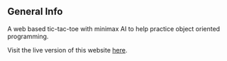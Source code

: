 ## General Info
A web based tic-tac-toe with minimax AI to help practice object oriented programming.

Visit the live version of this website [here](https://casazzan.github.io/tic-tac-toe/).